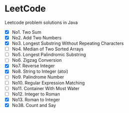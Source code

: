 # LeetCode
Leetcode problem solutions in Java

- [x] No1. Two Sum
- [x] No2. Add Two Numbers
- [x] No3. Longest Substring Without Repeating Characters
- [ ] No4. Median of Two Sorted Arrays
- [ ] No5. Longest Palindromic Substring
- [ ] No6. Zigzag Conversion
- [x] No7. Reverse Integer
- [x] No8. String to Integer (atoi)
- [ ] No9. Palindrome Number
- [ ] No10. Regular Expression Matching
- [ ] No11. Container With Most Water
- [ ] No12. Integer to Roman
- [x] No13. Roman to Integer
- [x] No38. Count and Say
